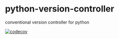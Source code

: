 # python-version-controller
conventional version controller for python

[![codecov](https://codecov.io/gh/lcavalcante/python-version-controller/graph/badge.svg?token=H65NZV7N3Z)](https://codecov.io/gh/lcavalcante/python-version-controller)
